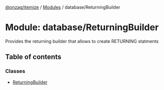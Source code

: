 [@onzag/itemize](../README.md) / [Modules](../modules.md) / database/ReturningBuilder

# Module: database/ReturningBuilder

Provides the returning builder that allows to create RETURNING statments

## Table of contents

### Classes

- [ReturningBuilder](../classes/database_ReturningBuilder.ReturningBuilder.md)
